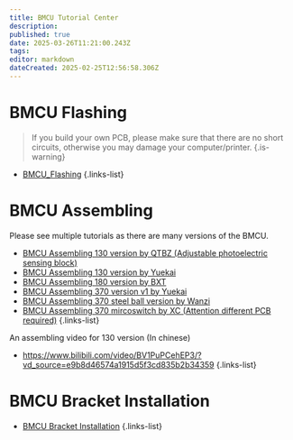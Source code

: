 ```yaml
---
title: BMCU Tutorial Center
description: 
published: true
date: 2025-03-26T11:21:00.243Z
tags: 
editor: markdown
dateCreated: 2025-02-25T12:56:58.306Z
---
```


# BMCU Flashing
> If you build your own PCB, please make sure that there are no short circuits, otherwise you may damage your computer/printer.
{.is-warning}

- [BMCU_Flashing](/BMCU/BMCU_Tutorial/BMCU_Flashing)
{.links-list}

# BMCU Assembling

Please see multiple tutorials as there are many versions of the BMCU.

- [BMCU Assembling 130 version by QTBZ (Adjustable photoelectric sensing block)](/BMCU/BMCU_Tutorial/Assembling)
- [BMCU Assembling 130 version by Yuekai](/BMCU/BMCU_Tutorial/BMCU_Assembling_130_Yuekai.md)
- [BMCU Assembling 180 version by BXT](/BMCU/BMCU_Tutorial/BMCU_Assembling_180_by_bxt)
- [BMCU Assembling 370 version v1 by Yuekai](/BMCU/BMCU_Tutorial/BMCU_Assembling_370_v1_Yuekai.md)
- [BMCU Assembling 370 steel ball version by Wanzi](/BMCU/BMCU_Tutorial/BMCU_Assembling_370_steel_ball_by_wanzi)
- [BMCU Assembling 370 mircoswitch by XC (Attention different PCB required)](/BMCU/BMCU_Tutorial/BMCU_Assembling_370_mircoswitch_by_xc)
{.links-list}




An assembling video for 130 version (In chinese)
- https://www.bilibili.com/video/BV1PuPCehEP3/?vd_source=e9b8d46574a1915d5f3cd835b2b34359
{.links-list}
  
# BMCU Bracket Installation
- [BMCU Bracket Installation](/BMCU/BMCU_Tutorial/BMCU_Mounting)
{.links-list}